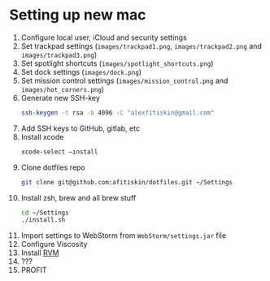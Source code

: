 # Setting up new mac

1. Configure local user, iCloud and security settings
2. Set trackpad settings (`images/trackpad1.png`, `images/trackpad2.png` and `images/trackpad3.png`)
3. Set spotlight shortcuts (`images/spotlight_shortcuts.png`)
4. Set dock settings (`images/dock.png`)
5. Set mission control settings (`images/mission_control.png` and `images/hot_corners.png`)
6. Generate new SSH-key
    ```bash
    ssh-keygen -t rsa -b 4096 -C "alexfitiskin@gmail.com"
    ```
7. Add SSH keys to GitHub, gitlab, etc
8. Install xcode
   ```bash
   xcode-select —install
   ```
9. Clone dotfiles repo
    ```bash
    git clone git@github.com:afitiskin/dotfiles.git ~/Settings
    ```
10. Install zsh, brew and all brew stuff
    ```bash
    cd ~/Settings
    ./install.sh
    ```
11. Import settings to WebStorm from `WebStorm/settings.jar` file
12. Configure Viscosity
13. Install [RVM](https://rvm.io/)
14. ???
15. PROFIT